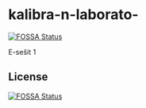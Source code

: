 # kalibra-n-laborato-
[![FOSSA Status](https://app.fossa.com/api/projects/git%2Bgithub.com%2FPatrikOndra%2Fkalibra-n-laborato-.svg?type=shield)](https://app.fossa.com/projects/git%2Bgithub.com%2FPatrikOndra%2Fkalibra-n-laborato-?ref=badge_shield)

E-sešit 1


## License
[![FOSSA Status](https://app.fossa.com/api/projects/git%2Bgithub.com%2FPatrikOndra%2Fkalibra-n-laborato-.svg?type=large)](https://app.fossa.com/projects/git%2Bgithub.com%2FPatrikOndra%2Fkalibra-n-laborato-?ref=badge_large)